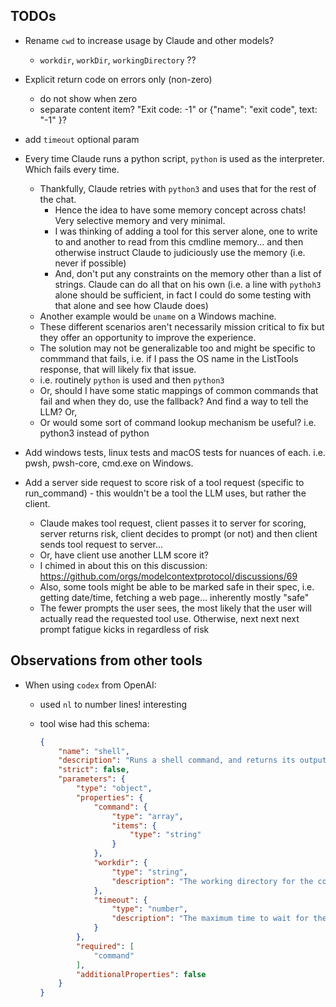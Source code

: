 ## TODOs

- Rename `cwd` to increase usage by Claude and other models?
  - `workdir`, `workDir`, `workingDirectory` ??
- Explicit return code on errors only (non-zero)
  - do not show when zero
  - separate content item?
    "Exit code: -1"
    or {"name": "exit code", text: "-1" }?
- add `timeout` optional param


- Every time Claude runs a python script, `python` is used as the interpreter. Which fails every time.
    - Thankfully, Claude retries with `python3` and uses that for the rest of the chat. 
        - Hence the idea to have some memory concept across chats! Very selective memory and very minimal.
        - I was thinking of adding a tool for this server alone, one to write to and another to read from this cmdline memory... and then otherwise instruct Claude to judiciously use the memory (i.e. never if possible)
        - And, don't put any constraints on the memory other than a list of strings. Claude can do all that on his own (i.e. a line with `pythoh3` alone should be sufficient, in fact I could do some testing with that alone and see how Claude does)
    - Another example would be `uname` on a Windows machine. 
    - These different scenarios aren't necessarily mission critical to fix but they offer an opportunity to improve the experience.
    - The solution may not be generalizable too and might be specific to commmand that fails, i.e. if I pass the OS name in the ListTools response, that will likely fix that issue.
    - i.e. routinely `python` is used and then `python3`
    - Or, should I have some static mappings of common commands that fail and when they do, use the fallback? And find a way to tell the LLM? Or,
    - Or would some sort of command lookup mechanism be useful? i.e. python3 instead of python
- Add windows tests, linux tests and macOS tests for nuances of each. i.e. pwsh, pwsh-core, cmd.exe on Windows.
- Add a server side request to score risk of a tool request (specific to run_command) - this wouldn't be a tool the LLM uses, but rather the client.
    - Claude makes tool request, client passes it to server for scoring, server returns risk, client decides to prompt (or not) and then client sends tool request to server...
    - Or, have client use another LLM score it?
    - I chimed in about this on this discussion: https://github.com/orgs/modelcontextprotocol/discussions/69 
    - Also, some tools might be able to be marked safe in their spec, i.e. getting date/time, fetching a web page... inherently mostly "safe"
    - The fewer prompts the user sees, the most likely that the user will actually read the requested tool use. Otherwise, next next next prompt fatigue kicks in regardless of risk

## Observations from other tools

- When using `codex` from OpenAI:
  - used `nl` to number lines! interesting
  - tool wise had this schema:

    ```json
    {
        "name": "shell",
        "description": "Runs a shell command, and returns its output.",
        "strict": false,
        "parameters": {
            "type": "object",
            "properties": {
                "command": {
                    "type": "array",
                    "items": {
                        "type": "string"
                    }
                },
                "workdir": {
                    "type": "string",
                    "description": "The working directory for the command."
                },
                "timeout": {
                    "type": "number",
                    "description": "The maximum time to wait for the command to complete in milliseconds."
                }
            },
            "required": [
                "command"
            ],
            "additionalProperties": false
        }
    }
    ```

